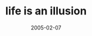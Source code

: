 ---
layout: base.njk
title : 'life is an illusion' 
view_title : 'life is an illusion' 
year : '2005' 
date : '2005-02-07' 
img_file : '/drawing/lifeisanillusion.png' 
html_file : 'lifeisanillusion' 
next_html : 'sowhatnow.html' 
year_order : '21' 
permalink : "title/{{html_file}}.html"
---